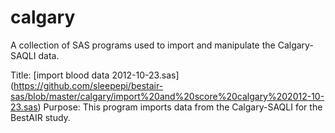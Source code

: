 calgary
======
A collection of SAS programs used to import and manipulate the Calgary-SAQLI data.

Title:    [import blood data 2012-10-23.sas] (https://github.com/sleepepi/bestair-sas/blob/master/calgary/import%20and%20score%20calgary%202012-10-23.sas)
Purpose: This program imports data from the Calgary-SAQLI for the BestAIR study.

